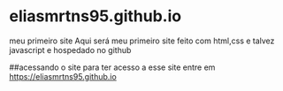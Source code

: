 # eliasmrtns95.github.io
meu primeiro site
Aqui será meu primeiro site feito com html,css e talvez javascript e hospedado no github

##acessando o site
para ter acesso a esse site entre em <https://eliasmrtns95.github.io>
